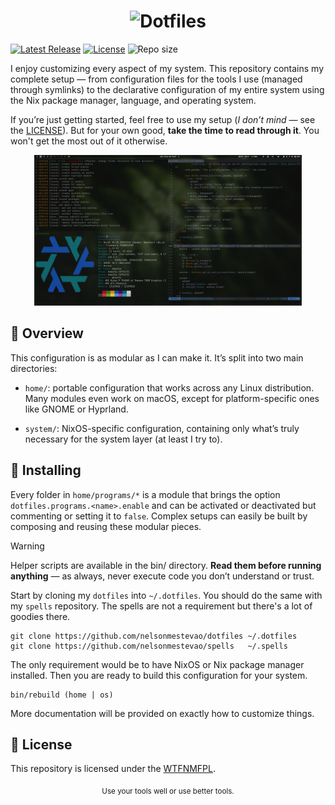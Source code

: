 [releases]: https://github.com/nelsonmestevao/dotfiles/releases/latest
[license]: #memo-license

<h1 align="center">
<picture>
  <source media="(prefers-color-scheme: dark)" srcset="/.github/header-LIGHT.png">
  <source media="(prefers-color-scheme: light)" srcset="/.github/header-DARK.png">
  <img alt="Dotfiles" src="/.github/header-DARK.png" width="750">
</picture>
</h1>

[![Latest Release](https://img.shields.io/github/release-pre/nelsonmestevao/dotfiles.svg?style=flat-square)][releases]
[![License](https://img.shields.io/github/license/nelsonmestevao/dotfiles?logo=WTFNMFPL&style=flat-square)][license]
![Repo size](https://img.shields.io/github/repo-size/nelsonmestevao/dotfiles.svg?style=flat-square)

I enjoy customizing every aspect of my system. This repository contains my
complete setup — from configuration files for the tools I use (managed through
symlinks) to the declarative configuration of my entire system using the Nix
package manager, language, and operating system.

If you’re just getting started, feel free to use my setup (_I don’t mind_ — see
the [LICENSE][license]). But for your own good, **take the time to read through
it**. You won't get the most out of it otherwise.

<div align="center">
  <img alt="screenshot" src=".github/screenshot.png" width="85%"/>
</div>

## 🧩 Overview

This configuration is as modular as I can make it. It’s split into two main
directories:

- `home/`: portable configuration that works across any Linux distribution. Many
modules even work on macOS, except for platform-specific ones like GNOME or
Hyprland.

- `system/`: NixOS-specific configuration, containing only what’s truly
necessary for the system layer (at least I try to).

## 🚀 Installing

Every folder in `home/programs/*` is a module that brings the option
`dotfiles.programs.<name>.enable` and can be activated or deactivated but commenting
or setting it to `false`. Complex setups can easily be built by composing and
reusing these modular pieces.

> [!WARNING]
> Helper scripts are available in the bin/ directory.
> **Read them before running anything** — as always, never execute code you don’t
understand or trust.

Start by cloning my `dotfiles` into `~/.dotfiles`. You should do the same with
my `spells` repository. The spells are not a requirement but there's a lot of
goodies there.

```shell
git clone https://github.com/nelsonmestevao/dotfiles ~/.dotfiles
git clone https://github.com/nelsonmestevao/spells   ~/.spells
```

The only requirement would be to have NixOS or Nix package manager installed.
Then you are ready to build this configuration for your system.

```shell
bin/rebuild (home | os)
```

More documentation will be provided on exactly how to customize things.

## 📄 License

This repository is licensed under the [WTFNMFPL](LICENSE.txt).

<div align="center">
  <sub>Use your tools well or use better tools.</sub>
</div>

